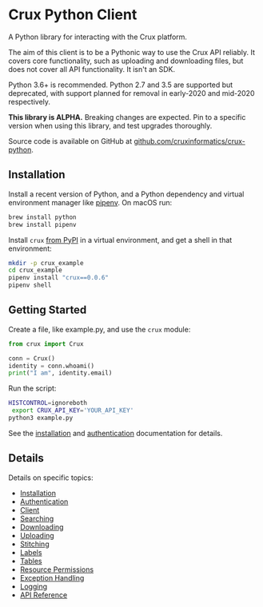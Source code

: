 # Crux Python Client

A Python library for interacting with the Crux platform.

The aim of this client is to be a Pythonic way to use the Crux API reliably. It covers core functionality, such as uploading and downloading files, but does not cover all API functionality. It isn't an SDK.

Python 3.6+ is recommended. Python 2.7 and 3.5 are supported but deprecated, with support planned for removal in early-2020 and mid-2020 respectively.

**This library is ALPHA.** Breaking changes are expected. Pin to a specific version when using this library, and test upgrades thoroughly.

Source code is available on GitHub at [github.com/cruxinformatics/crux-python](https://github.com/cruxinformatics/crux-python).

## Installation

Install a recent version of Python, and a Python dependency and virtual environment manager like [pipenv](https://pipenv.readthedocs.io/en/latest/). On macOS run:

```bash
brew install python
brew install pipenv
```

Install `crux` [from PyPI](https://pypi.org/project/crux/) in a virtual environment, and get a shell in that environment:

```bash
mkdir -p crux_example
cd crux_example
pipenv install "crux==0.0.6"
pipenv shell
```
## Getting Started

Create a file, like example.py, and use the `crux` module:

```python
from crux import Crux

conn = Crux()
identity = conn.whoami()
print("I am", identity.email)
```

Run the script:

```bash
HISTCONTROL=ignoreboth
 export CRUX_API_KEY='YOUR_API_KEY'
python3 example.py
```

See the [installation](installation.md) and [authentication](authentication.md) documentation for details.

## Details

Details on specific topics:

- [Installation](installation.md)
- [Authentication](authentication.md)
- [Client](client.md)
- [Searching](searching.md)
- [Downloading](downloading.md)
- [Uploading](uploading.md)
- [Stitching](stitching.md)
- [Labels](labels.md)
- [Tables](tables.md)
- [Resource Permissions](permissions.md)
- [Exception Handling](exception_handling.md)
- [Logging](logging.md)
- [API Reference](modules.rst)
